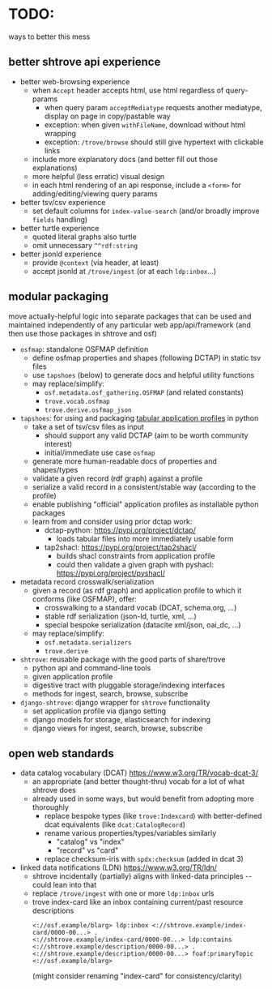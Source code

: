 # TODO:
ways to better this mess

## better shtrove api experience

- better web-browsing experience
    - when `Accept` header accepts html, use html regardless of query-params
        - when query param `acceptMediatype` requests another mediatype, display on page in copy/pastable way
        - exception: when given `withFileName`, download without html wrapping
        - exception: `/trove/browse` should still give hypertext with clickable links
    - include more explanatory docs (and better fill out those explanations)
    - more helpful (less erratic) visual design
    - in each html rendering of an api response, include a `<form>` for adding/editing/viewing query params
- better tsv/csv experience
    - set default columns for `index-value-search` (and/or broadly improve `fields` handling)
- better turtle experience
    - quoted literal graphs also turtle
    - omit unnecessary `^^rdf:string`
- better jsonld experience
    - provide `@context` (via header, at least)
    - accept jsonld at `/trove/ingest` (or at each `ldp:inbox`...)


## modular packaging
move actually-helpful logic into separate packages that can be used and maintained independently of
any particular web app/api/framework (and then use those packages in shtrove and osf)

- `osfmap`: standalone OSFMAP definition
    - define osfmap properties and shapes (following DCTAP) in static tsv files
    - use `tapshoes` (below) to generate docs and helpful utility functions 
    - may replace/simplify:
        - `osf.metadata.osf_gathering.OSFMAP` (and related constants)
        - `trove.vocab.osfmap`
        - `trove.derive.osfmap_json`
- `tapshoes`: for using and packaging [tabular application profiles](https://dcmi.github.io/dctap/) in python
    - take a set of tsv/csv files as input
        - should support any valid DCTAP (aim to be worth community interest)
        - initial/immediate use case `osfmap`
    - generate more human-readable docs of properties and shapes/types
    - validate a given record (rdf graph) against a profile
    - serialize a valid record in a consistent/stable way (according to the profile)
    - enable publishing "official" application profiles as installable python packages
    - learn from and consider using prior dctap work:
        - dctap-python: https://pypi.org/project/dctap/
            - loads tabular files into more immediately usable form
        - tap2shacl: https://pypi.org/project/tap2shacl/
            - builds shacl constraints from application profile
            - could then validate a given graph with pyshacl: https://pypi.org/project/pyshacl/
- metadata record crosswalk/serialization
    - given a record (as rdf graph) and application profile to which it conforms (like OSFMAP), offer:
        - crosswalking to a standard vocab (DCAT, schema.org, ...)
        - stable rdf serialization (json-ld, turtle, xml, ...)
        - special bespoke serialization (datacite xml/json, oai_dc, ...)
    - may replace/simplify:
        - `osf.metadata.serializers` 
        - `trove.derive`
- `shtrove`: reusable package with the good parts of share/trove
    - python api and command-line tools
    - given application profile
    - digestive tract with pluggable storage/indexing interfaces
    - methods for ingest, search, browse, subscribe
- `django-shtrove`: django wrapper for `shtrove` functionality
    - set application profile via django setting
    - django models for storage, elasticsearch for indexing
    - django views for ingest, search, browse, subscribe


## open web standards
- data catalog vocabulary (DCAT) https://www.w3.org/TR/vocab-dcat-3/
    - an appropriate (and better thought-thru) vocab for a lot of what shtrove does
    - already used in some ways, but would benefit from adopting more thoroughly
        - replace bespoke types (like `trove:Indexcard`) with better-defined dcat equivalents (like `dcat:CatalogRecord`)
        - rename various properties/types/variables similarly
            - "catalog" vs "index"
            - "record" vs "card"
        - replace checksum-iris with `spdx:checksum` (added in dcat 3)
- linked data notifications (LDN) https://www.w3.org/TR/ldn/
    - shtrove incidentally (partially) aligns with linked-data principles -- could lean into that
    - replace `/trove/ingest` with one or more `ldp:inbox` urls
    - trove index-card like an inbox containing current/past resource descriptions
        ```
        <://osf.example/blarg> ldp:inbox <://shtrove.example/index-card/0000-00...> .
        <://shtrove.example/index-card/0000-00...> ldp:contains <://shtrove.example/description/0000-00...> .
        <://shtrove.example/description/0000-00...> foaf:primaryTopic <://osf.example/blarg>
        ```
        (might consider renaming "index-card" for consistency/clarity)
